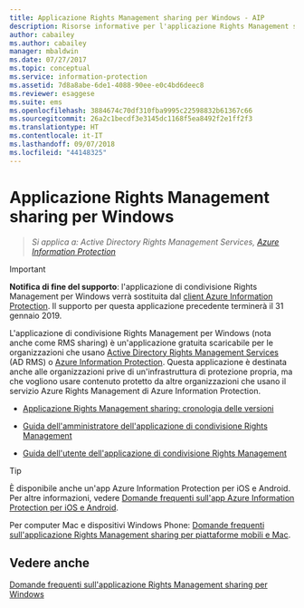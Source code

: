 ```yaml
---
title: Applicazione Rights Management sharing per Windows - AIP
description: Risorse informative per l'applicazione Rights Management sharing per Windows. Questa è un'applicazione gratuita e scaricabile per organizzazioni che usano Active Directory Rights Management Services (AD RMS) o Azure Information Protection e per organizzazioni che non possiedono la propria infrastruttura di protezione delle informazioni ma vogliono utilizzare il contenuto protetto da altre organizzazioni che usano Azure Information Protection.
author: cabailey
ms.author: cabailey
manager: mbaldwin
ms.date: 07/27/2017
ms.topic: conceptual
ms.service: information-protection
ms.assetid: 7d8a8abe-6de1-4088-90ee-e0c4bd6deec8
ms.reviewer: esaggese
ms.suite: ems
ms.openlocfilehash: 3884674c70df310fba9995c22598832b61367c66
ms.sourcegitcommit: 26a2c1becdf3e3145dc1168f5ea8492f2e1ff2f3
ms.translationtype: HT
ms.contentlocale: it-IT
ms.lasthandoff: 09/07/2018
ms.locfileid: "44148325"
---
```

# <a name="rights-management-sharing-application-for-windows"></a>Applicazione Rights Management sharing per Windows

>*Si applica a: Active Directory Rights Management Services, [Azure Information Protection](https://azure.microsoft.com/pricing/details/information-protection)*

> [!IMPORTANT]
> **Notifica di fine del supporto**: l'applicazione di condivisione Rights Management per Windows verrà sostituita dal [client Azure Information Protection](aip-client.md). Il supporto per questa applicazione precedente terminerà il 31 gennaio 2019. 


L'applicazione di condivisione Rights Management per Windows (nota anche come RMS sharing) è un'applicazione gratuita scaricabile per le organizzazioni che usano [Active Directory Rights Management Services](https://technet.microsoft.com/library/cc772403.aspx) (AD RMS) o [Azure Information Protection](../what-is-information-protection.md). Questa applicazione è destinata anche alle organizzazioni prive di un'infrastruttura di protezione propria, ma che vogliono usare contenuto protetto da altre organizzazioni che usano il servizio Azure Rights Management di Azure Information Protection.

-   [Applicazione Rights Management sharing: cronologia delle versioni](sharing-app-version-release-history.md)

-   [Guida dell'amministratore dell'applicazione di condivisione Rights Management](sharing-app-admin-guide.md)

-   [Guida dell'utente dell'applicazione di condivisione Rights Management](sharing-app-user-guide.md)

> [!TIP]
> È disponibile anche un'app Azure Information Protection per iOS e Android. Per altre informazioni, vedere [Domande frequenti sull'app Azure Information Protection per iOS e Android](mobile-app-faq.md ).
> 
> Per computer Mac e dispositivi Windows Phone: [Domande frequenti sull'applicazione Rights Management sharing per piattaforme mobili e Mac](http://technet.microsoft.com/dn451248).

## <a name="see-also"></a>Vedere anche
[Domande frequenti sull'applicazione Rights Management sharing per Windows](http://technet.microsoft.com/dn467883)

